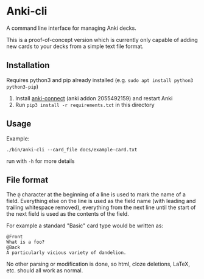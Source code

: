 # Anki-cli

A command line interface for managing Anki decks.

This is a proof-of-concept version which is currently only capable of adding new
cards to your decks from a simple text file format.

## Installation

Requires python3 and pip already installed (e.g. `sudo apt install python3 python3-pip`)

1. Install [anki-connect](https://github.com/FooSoft/anki-connect) (anki addon 2055492159) and restart Anki
2. Run `pip3 install -r requirements.txt` in this directory


## Usage

Example:

    ./bin/anki-cli --card_file docs/example-card.txt

run with `-h` for more details


## File format

The `@` character at the beginning of a line is used to mark the name of a
field. Everything else on the line is used as the field name (with leading and
trailing whitespace removed), everything from the next line until the start of
the next field is used as the contents of the field.

For example a standard "Basic" card type would be written as:

```
@Front
What is a foo?
@Back
A particularly vicious variety of dandelion.

```

No other parsing or modification is done, so html, cloze deletions, LaTeX, etc.
should all work as normal.
